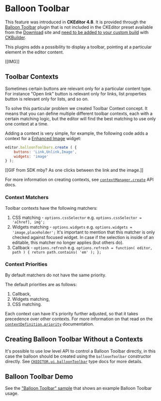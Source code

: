 <!--
Copyright (c) 2003-2017, CKSource - Frederico Knabben. All rights reserved.
For licensing, see LICENSE.md.
-->

# Balloon Toolbar

<p class="requirements">
	This feature was introduced in <strong>CKEditor 4.8</strong>. It is provided through the <a href="https://ckeditor.com/cke4/addon/balloontoolbar">Balloon Toolbar</a> plugin that is not included in the CKEditor preset available from the <a href="https://ckeditor.com/ckeditor-4/download/">Download</a> site and <a href="#!/guide/dev_plugins">need to be added to your custom build</a> with <a href="https://ckeditor.com/cke4/builder">CKBuilder</a>.
</p>

This plugins adds a possibility to display a toolbar, pointing at a particular element in the editor content.

[[IMG]]

## Toolbar Contexts

Sometimes certain buttons are relevant only for a particular content type. For instance "Open link" button is relevant only for links, list properties button is relevant only for lists, and so on.

To solve this particular problem we created Toolbar Context concept. It means that you can define multiple different toolbar contexts, each with a certain matching logic, but the editor will find the best matching to use only one context at a time.

Adding a context is very simple, for example, the following code adds a context for a <a href="https://ckeditor.com/cke4/addon/image2">Enhanced Image</a> widget:

```js
editor.balloonToolbars.create ( {
	buttons: 'Link,Unlink,Image',
	widgets: 'image'
} );
```

[[GIF from SDK mby? As one clicks between the link and the image.]]

For more information on creating contexts, see <a href="https://docs.ckeditor.com/ckeditor4/docs/#!/api/CKEDITOR.plugins.balloontoolbar.contextManager-method-create"><code>contextManager.create</code></a> API docs.

### Context Matchers

Toolbar contexts have the following matchers:

1. CSS matching - `options.cssSelector` e.g. `options.cssSelector = 'a[href], img';`
1. Widgets matching - `options.widgets` e.g. `options.widgets = 'image,placeholder';`
	It's important to mention that this matcher is only checked against focused widget. In case if the selection is inside of an editable, this matcher no longer applies (but others do).
1. Callback - `options.refresh` e.g. `options.refresh = function( editor, path ) { return path.contains( 'em' ); };`

### Context Priorities

By default matchers do not have the same priority.

The default priorities are as follows:

1. Callback,
1. Widgets matching,
1. CSS matching.

<div class="tip">
	Each context can have it's priority further adjusted, so that it takes precedence over other contexts. For more information on that read on the <a href="https://docs.ckeditor.com/ckeditor4/docs/#!/api/CKEDITOR.plugins.balloontoolbar.contextDefinition-property-priority"><code>contextDefinition.priority</code></a> documentation.
</div>

## Creating Balloon Toolbar Without a Contexts

It's possible to use low level API to control a Balloon Toolbar directly, in this case the balloon should be created using the <code>balloonToolbar</code> constructor directly. See [`CKEDITOR.ui.balloonToolbar`](https://docs.ckeditor.com/ckeditor4/docs/#!/api/CKEDITOR.ui.balloonToolbar) type docs for more details.

## Balloon Toolbar Demo

See the ["Balloon Toolbar" sample](https://sdk.ckeditor.com/samples/balloontoolbar.html) that shows an example Balloon Toolbar usage.
